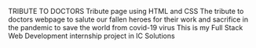TRIBUTE TO DOCTORS
Tribute page using HTML and CSS
The tribute to doctors webpage to salute our fallen heroes for their work and sacrifice in the pandemic to save the world from covid-19 virus 
This is my Full Stack Web Development internship project in IC Solutions 
